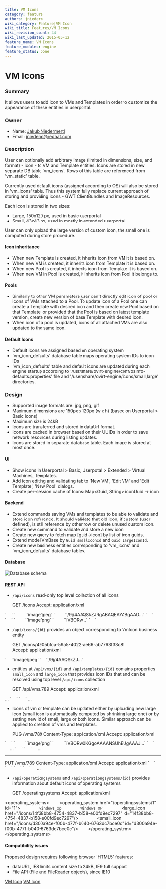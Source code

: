 ```yaml
---
title: VM Icons
category: feature
authors: jniederm
wiki_category: Feature|VM Icon
wiki_title: Features/VM Icons
wiki_revision_count: 44
wiki_last_updated: 2015-05-12
feature_name: VM Icons
feature_modules: engine
feature_status: Done
---
```


# VM Icons

### Summary

It allows users to add icon to VMs and Templates in order to customize the appearance of these entities in userportal.

### Owner

*   Name: [Jakub Niedermertl](User:jniederm)
*   Email: <jniederm@redhat.com>

### Description

User can optionally add arbitrary image (limited in dimensions, size, and format) - icon - to VM and Template entities. Icons are stored in new separate DB table 'vm_icons'. Rows of this table are referenced from 'vm_static' table.

Currently used default icons (assigned according to OS) will also be stored in 'vm_icons' table. Thus this system fully replace current approach of storing and providing icons - GWT ClientBundles and ImageResources.

Each icon is stored in two sizes:

*   Large, 150x120 px, used in basic userportal
*   Small, 43x43 px, used in mostly in extended userportal

User can only upload the large version of custom icon, the small one is computed during store procedure.

#### Icon inheritance

*   When new Template is created, it inherits icon from VM it is based on.
*   When new VM is created, it inherits icon from Template it is based on.
*   When new Pool is created, it inherits icon from Template it is based on.
*   When new VM in Pool is created, it inherits icon from Pool it belongs to.

#### Pools

*   Similarly to other VM parameters user can't directly edit icon of pool or icons of VMs attached to a Pool. To update icon of a Pool one can create a Template with desired icon and then create new Pool based on that Template, or provided that the Pool is based on latest template version, create new version of base Template with desired icon.
*   When icon of a pool is updated, icons of all attached VMs are also updated to the same icon.

#### Default Icons

*   Default icons are assigned based on operating system.
*   'vm_icon_defaults' database table maps operating system IDs to icon IDs
*   'vm_icon_defaults' table and default icons are updated during each engine startup according to '/usr/share/ovirt-engine/conf/osinfo-defaults.properties' file and '/user/share/ovirt-engine/icons/small,large' directories.

### Design

*   Supported image formats are: jpg, png, gif
*   Maximum dimensions are 150px <small>x</small> 120px (w <small>x</small> h) (based on Userportal > Basic icons)
*   Maximum size is 24kB
*   Icons are transferred and stored in dataUrl format.
*   Icons are cached in browser based on their UUIDs in order to save network resources during listing updates.
*   Icons are stored in separate database table. Each image is stored at most once.

#### UI

*   Show icons in Userportal > Basic, Userpotal > Extended > Virtual Machines, Templates.
*   Add icon editing and validating tab to 'New VM', 'Edit VM' and 'Edit Template', 'New Pool' dialogs.
*   Create per-session cache of Icons: Map<Guid, String> iconUuid -> icon

#### Backend

*   Extend commands saving VMs and templates to be able to validate and store icon reference. It should validate that old icon, if custom (user defined), is still reference by other row or delete unused custom icon.
*   Create new command to validate and store a new icon.
*   Create new query to fetch map [guid->icon] by list of icon guids.
*   Extend model VmBase by `Guid smallIconId` and `Guid LargeIconId`.
*   Create new business entities corresponding to 'vm_icons' and 'vm_icon_defaults' database tables.

#### Database

![Database schema](vm_icons_db.png "Database schema")

#### REST API

*   `/api/icons` read-only top level collection of all icons

      GET /icons
      Accept: application/xml

<icons>
`    `<icon href="/ovirt-engine/api/icons/4905bfca-59a5-4022-ae66-ab7763f33c8f" id="4905bfca-59a5-4022-ae66-ab7763f33c8f">
`        `<media_type>`image/jpeg`</media_type>
`        `<data>`/9j/4AAQSkZJRgABAQEAYABgAAD...`</data>
`    `</icon>
`    `<icon href="/ovirt-engine/api/icons/91386415-dc7f-41db-90c6-e0b8f4f941b2" id="91386415-dc7f-41db-90c6-e0b8f4f941b2">
`        `<media_type>`image/png`</media_type>
`        `<data>`iVBORw...`</data>
`    `</icon>
</icons>

*   `/api/icons/{id}` provides an object corresponding to VmIcon business entity

      GET /icons/4905bfca-59a5-4022-ae66-ab7763f33c8f
      Accept: application/xml

<icon href="/ovirt-engine/api/icons/4905bfca-59a5-4022-ae66-ab7763f33c8f" id="4905bfca-59a5-4022-ae66-ab7763f33c8f">
`    `<media_type>`image/jpeg`</media_type>
`    `<data>`/9j/4AAQSkZJ...`</data>
</icon>

*   entities at `/api/vms/{id}` and `/api/templates/{id}` contains properties `small_icon` and `large_icon` that provides icon IDs that and can be resolved using top level `/api/icons` collection

      GET /api/vms/789
      Accept: application/xml

<vm id="789" href=...>
      ...
`    `<small_icon id="123" href="/icons/123" />
`    `<large_icon id="456" href="/icons/456" />
      ...
</vm>

*   Icons of vm or template can be updated either by uploading new large icon (small icon is automatically computed by shrinking large one) or by setting new id of small, large or both icons. Similar approach can be applied to creation of vms and templates.

      PUG /vms/789
      Content-Type: application/xml
      Accept: application/xml
<vm>
`    `<large_icon>
`        `<media_type>`image/png`</media_type>
`        `<data>`iVBORw0KGgoAAAANSUhEUgAAAJ...`</data>
`    `</large_icon>
          ...
</vm>

<vm id="789" href=...>
`    `<small_icon id="111" href="/icons/111" />
`    `<large_icon id="222" href="/icons/222" />
          ...
</vm>

<hr/>
      PUT /vms/789
      Content-Type: application/xml
      Accept: application/xml
<vm>
`    `<small_icon id="123" />
`    `<large_icon id="456" />
</vm>

<vm id="147" href=...>
`    `<small_icon id="123" href="/icons/123" />
`    `<large_icon id="456" href="/icons/456" />
          ...
</vm>

*   `/api/operationgsystems` and `/api/operationgsystems/{id}` provides information about default icons of operating systems

      GET /operatingsystems
      Accept: application/xml

<operating_systems>
`    `<operating_system href="/operatingsystems/1" id="1">
`        `<name>`windows_xp`</name>
`        `<description>`Windows XP`</description>
`        `<large_icon href="/icons/14f38bb8-4754-4837-b158-e00fd9ec7297" id="14f38bb8-4754-4837-b158-e00fd9ec7297"/>
`        `<small_icon href="/icons/d300a94e-f00b-477f-b040-6763dc7bce0c" id="d300a94e-f00b-477f-b040-6763dc7bce0c"/>
`    `</operating_system>
</operating_systems>

#### Compatibility issues

Proposed design requires following browser 'HTML5' features:

*   dataURL, IE8 limits content size to 24kB, IE9 full support
*   File API (File and FileReader objects), since IE10

[VM Icon](Category:Feature) [VM Icon](Category:OVirt_3.6_Feature)
